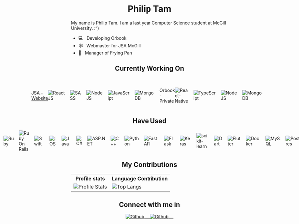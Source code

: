 <h1 align="center"><b> Philip Tam </b></h1>

<p> My name is Philip Tam. I am a last year Computer Science student at McGill University. :^) </p>

- 💻  &nbsp; Developing Orbook 
- 🕸  &nbsp; Webmaster for JSA McGill 
- 🧳  &nbsp; Manager of Frying Pan 

<h2 align="center"> Currently Working On </h2>
<br>
<div style="display: flex; align-items: center; justify-content: center;">
   <div style="display: flex; align-items: center; justify-content: center;">
      <p> 
         <a href="https://github.com/JSA-McGill/Landing-App"> 
            JSA - Website 
         </a>
      </p>
      <img src="https://img.shields.io/badge/-ReactJS-black?style=flat-square&amp;logo=React" alt="ReactJS">&nbsp;&nbsp;&nbsp;&nbsp;
      <img src="https://img.shields.io/badge/-SASS-black?style=flat-square&amp;logo=SASS" alt="SASS">&nbsp;&nbsp;&nbsp;&nbsp;
      <img src="https://img.shields.io/badge/-NodeJS-black?style=flat-square&amp;logo=nodedotjs" alt="NodeJS">&nbsp;&nbsp;&nbsp;&nbsp;
      <img src="https://img.shields.io/badge/-JavaScript-black?style=flat-square&amp;logo=Javascript" alt="JavaScript">&nbsp;&nbsp;&nbsp;&nbsp;
      <img src="https://img.shields.io/badge/-MongoDB-black?style=flat-square&amp;logo=mongodb" alt="MongoDB">&nbsp;&nbsp;&nbsp;&nbsp;
   </div>
   <br>
   <div style="display: flex; align-items: center; justify-content: center;">
      <p> Orbook - Private </p>
      <img src="https://img.shields.io/badge/-React--Native-black?style=flat-square&amp;logo=React" alt="React-Native">&nbsp;&nbsp;&nbsp;&nbsp;
      <img src="https://img.shields.io/badge/-TypeScript-black?style=flat-square&amp;logo=Typescript" alt="TypeScript">&nbsp;&nbsp;&nbsp;&nbsp;
      <img src="https://img.shields.io/badge/-NodeJS-black?style=flat-square&amp;logo=nodedotjs" alt="NodeJS">&nbsp;&nbsp;&nbsp;&nbsp;
      <img src="https://img.shields.io/badge/-MongoDB-black?style=flat-square&amp;logo=mongodb" alt="MongoDB">&nbsp;&nbsp;&nbsp;&nbsp;
   </div>
</div>

<h2 align="center"> Have Used </h2>
<div style="display: flex; align-items: center; justify-content: center;">
<img src="https://img.shields.io/badge/-Vue-black?style=flat-square&amp;logo=logo=vuedotjs" alt="Vue">&nbsp;&nbsp;&nbsp;&nbsp;
<img src="https://img.shields.io/badge/-Ruby-black?style=flat-square&amp;logo=ruby&logoColor=red" alt="Ruby">&nbsp;&nbsp;&nbsp;&nbsp;
<img src="https://img.shields.io/badge/-Rails-black?style=flat-square&amp;logo=ruby-on-rails&logoColor=red" alt="Ruby On Rails">&nbsp;&nbsp;&nbsp;&nbsp;
<img src="https://img.shields.io/badge/-Swift-black?style=flat-square&amp;logo=swift;" alt="Swift">&nbsp;&nbsp;&nbsp;&nbsp;
<img src="https://img.shields.io/badge/--black?style=flat-square&amp;logo=ios&logoColor=white;" alt="iOS">&nbsp;&nbsp;&nbsp;&nbsp;
<img src="https://img.shields.io/badge/-Java-black?style=flat-square&amp;logo=java" alt="Java">&nbsp;&nbsp;&nbsp;&nbsp;
<img src="https://img.shields.io/badge/-CSharp-black?style=flat-square&amp;logo=c-sharp&logoColor=purple" alt="C#">&nbsp;&nbsp;&nbsp;&nbsp;
<img src="https://img.shields.io/badge/-ASP.NET-black?style=flat-square&amp;logo=.net" alt="ASP.NET">&nbsp;&nbsp;&nbsp;&nbsp;
<img src="https://img.shields.io/badge/-C++-black?style=flat-square&amp;logo=c%2B%2B" alt="C++">&nbsp;&nbsp;&nbsp;&nbsp;
<img src="https://img.shields.io/badge/-Python-black?style=flat-square&amp;logo=python" alt="Python">&nbsp;&nbsp;&nbsp;&nbsp;
<img src="https://img.shields.io/badge/-FastAPI-black?style=flat-square&amp;logo=fastapi" alt="FastAPI">&nbsp;&nbsp;&nbsp;&nbsp;
<img src="https://img.shields.io/badge/-Flask-black?style=flat-square&amp;logo=flask" alt="Flask">&nbsp;&nbsp;&nbsp;&nbsp;
<img src="https://img.shields.io/badge/-Keras-black?style=flat-square&amp;logo=Keras&logoColor=red" alt="Keras">&nbsp;&nbsp;&nbsp;&nbsp;
<img src="https://img.shields.io/badge/-scikit--learn-black?style=flat-square&amp;logo=scikit-learn" alt="scikit-learn">&nbsp;&nbsp;&nbsp;&nbsp;
<img src="https://img.shields.io/badge/-Dart-black?style=flat-square&amp;logo=dart&logoColor=blue" alt="Dart">&nbsp;&nbsp;&nbsp;&nbsp;
<img src="https://img.shields.io/badge/-Flutter-black?style=flat-square&amp;logo=flutter&logoColor=blue" alt="Flutter">&nbsp;&nbsp;&nbsp;&nbsp;
<img src="https://img.shields.io/badge/-Docker-black?style=flat-square&amp;logo=docker" alt="Docker">&nbsp;&nbsp;&nbsp;&nbsp;
<img src="https://img.shields.io/badge/-MySQL-black?style=flat-square&amp;logo=mysql" alt="MySQL">&nbsp;&nbsp;&nbsp;&nbsp;
<img src="https://img.shields.io/badge/-Postgres-black?style=flat-square&amp;logo=postgresql" alt="Postgres">&nbsp;&nbsp;&nbsp;&nbsp;
</div>

<h2 align="center">My Contributions</h2>
<p align="center">
   <table>
      <tr>
       <th>Profile stats  </th>
       <th>Language Contribution</th>
     </tr>
      <tr>
       <td><img alt="Profile Stats" src="https://github-readme-stats.vercel.app/api?username=TamPhilip&show_icons=true&theme=tokyonight"> </td>
       <td><img alt="Top Langs" src="https://github-readme-stats.vercel.app/api/top-langs/?username=TamPhilip&langs_count=10&theme=tokyonight&layout=compact&hide=html,dockerfile,scss,sass,css,coffeescript,bash"> </td>
     </tr>
   </table>
</p>

<h2 align="center">Connect with me in</h2>
<div align="center">
<a href="https://github.com/TamPhilip">
  <img src="https://img.shields.io/badge/-Github-black?style=flat-square&amp;logo=github" alt="Github">&nbsp;&nbsp;&nbsp;&nbsp;
</a>
<a href="https://www.linkedin.com/in/philiptamcode/">
  <img src="https://img.shields.io/badge/-Philip Tam-black?style=flat-square&amp;logo=LinkedIn" alt="Github">&nbsp;&nbsp;&nbsp;&nbsp;
</a>
</div>

<!-- More to come! -->

